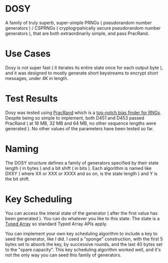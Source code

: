 # DOSY

A family of truly superb, super-simple PRNGs ( pseudorandom number generators ) / CSPRNGs ( cryptogrpahically secure pseudorandom number generators ), that are both extraordinarily simple, and pass PracRand.

# Use Cases

Dosy is not super fast ( it iterates its entire state once for each output byte ), and it was designed to mostly generate short keystreams to encrypt short messages, under 4K in length. 

# Test Results

Dosy was tested using [PracRand](http://pracrand.sourceforge.net/) which is a [top-notch bias finder for RNGs](https://stackoverflow.com/a/27160492/7652736). Despite being so simple to implement, both D451 and D453 passed PracRand ( at 16 MB, 32 MB and 64 MB, no other sequence lengths were generated ). No other values of the parameters have been tested so far. 

# Naming

The DOSY structure defines a family of generators specified by their state length ( in bytes ) and a bit shift ( in bits ). Each algorithm is named like DXXY ( where XX or XXX or XXXX and so on, is the state length ) and Y is the bit shift. 

# Key Scheduling

You can access the interal state of the generator ( after the first value has been generated ). You can do whatever you like to this state. The state is a [Typed Array](https://developer.mozilla.org/en-US/docs/Web/JavaScript/Typed_arrays) so standard Typed Array APIs apply. 

You can implement your own key scheduling algorithm to include a key to seed the generator, like I did. I used a "sponge" construction, with the first 5 bytes set to absorb the key, by successive rounds, and the last 40 bytes set to the "spare capacity". This key scheduling algorithm worked well, and it's not the only way you can seed this family of generators.


